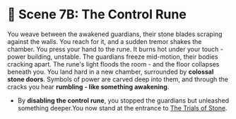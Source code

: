 # 🧩 Scene 7B: The Control Rune
You weave between the awakened guardians, their stone blades scraping against the walls. You reach for it, and a sudden tremor shakes the chamber. You press your hand to the rune.  It burns hot under your touch - power building, unstable.  The guardians freeze mid-motion, their bodies cracking apart. The rune's light floods the room - and the floor collapses beneath you. You land hard in a new chamber, surrounded by **colossal stone doors**.  Symbols of power are carved deep into them,  and through the cracks you hear **rumbling - like something awakening**.

- By **disabling the control rune**, you stopped the guardians but unleashed something deeper.You now stand at the entrance to [The Trials of Stone](./F-scene8.md).